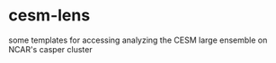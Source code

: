 # cesm-lens
some templates for accessing analyzing the CESM large ensemble on NCAR's casper cluster

